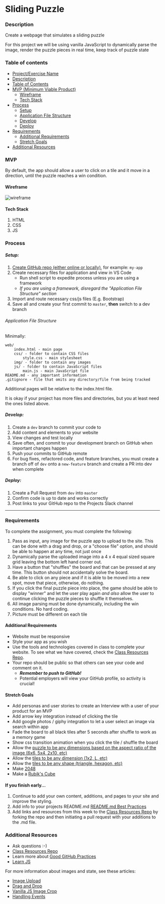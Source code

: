 # Sliding Puzzle

### Description

Create a webpage that simulates a sliding puzzle

For this project we will be using vanilla JavaScript to dynamically parse the image, render the puzzle pieces in real time, keep track of puzzle state

### Table of contents

<!--ts-->
- [Project/Exercise Name](https://github.com/bootcamp-students/Resources/wiki/Example-Project-Instructions)
- [Description](#Description)
- [Table of Contents](#table-of-contents)
- [MVP (Minimum Viable Product)](#MVP)
  - [Wireframe](#Wireframe)
  - [Tech Stack](#Tech-Stack)
- [Process](#process)
  - [Setup](#Setup)
  - [Application File Structure](#Application-File-Structure)
  - [Develop](#Develop)
  - [Deploy](#Deploy)
- [Requirements](#Requirements)
  - [Additional Requirements](#Additional-Requirements)
  - [Stretch Goals](#Stretch-Goals)
- [Additional Resources](#Additional-Resources)
<!--te-->

### MVP

By default, the app should allow a user to click on a tile and it move in a direction, until the puzzle reaches a win condition.

#### Wireframe

![wireframe](../wireframes/sliding-puzzle.jpg)

#### Tech Stack

1. HTML
2. CSS
3. JS

### Process

##### Setup:

1. [Create GitHub repo (either online or locally)](../git-instructions.md), for example: `my-app`
2. Create necessary files for application and view in VS Code
   - Run shell script to expedite process unless you are using a framework
   - _If you are using a framework, disregard the "Application File Structure" section_
3. Import and route necessary css/js files (E.g. Bootstrap)
4. Save all and create your first commit to `master`, **then** switch to a dev branch

###### Application File Structure

Minimally:

```
web/
    index.html - main page
    css/ - folder to contain CSS files
        style.css - main stylesheet
    img/ - folder to contain any images
    js/ - folder to contain JavaScript files
        main.js - main JavaScript file
README.md - any important information
.gitignore - file that omits any directory/file from being tracked
```

Additional pages will be relative to the index.html file.

It is okay if your project has more files and directories, but you at least need the ones listed above.

##### Develop:

1. Create a `dev` branch to commit your code to
2. Add content and elements to your website
3. View changes and test locally
4. Save often, and commit to your development branch on GitHub when important changes happen
5. Push your commits to GitHub remote
6. For bug fixes, refactored code, and feature branches, you must create a branch off of `dev` onto a `new-feature` branch and create a PR into dev when complete

##### Deploy:

1. Create a Pull Request from `dev` into `master`
2. Confirm code is up to date and works correctly
3. Post links to your GitHub repo to the Projects Slack channel

---

### Requirements

To complete the assignment, you must complete the following:

1. Pass as input, any image for the puzzle app to upload to the site. This can be done with a drag and drop, or a "choose file" option, and should be able to happen at any time, not just once
2. Dynamically parse the uploaded image into a 4 x 4 equal sized square grid leaving the bottom left hand corner out.
3. Have a button that "shuffles" the board and that can be pressed at any time. This button should not accidentally solve the board.
4. Be able to click on any piece and if it is able to be moved into a new spot, move that piece, otherwise, do nothing.
5. If you click the final puzzle piece into place, the game should be able to display "winner" and let the user play again _and also_ allow the user to continue clicking the puzzle pieces to shuffle it themselves.
6. All image parsing must be done dynamically, including the win conditions. No hard coding.
7. Picture must be different on each tile

#### Additional Requirements

- Website must be responsive
- Style your app as you wish
- Use the tools and technologies covered in class to complete your website. To see what we have covered, check the [Class Resources Repo](https://github.com/bootcamp-students/Resources).
- Your repo should be public so that others can see your code and comment on it.
  - _**Remember to push to GitHub!**_
  - Potential employers will view your GitHub profile, so activity is crucial!

#### Stretch Goals

- Add personas and user stories to create an Interview with a user of your product for an MVP
- Add arrow key integration instead of clicking the tile
- Add google photos / giphy integration to let a user select an image via search within app
- Fade the board to all black tiles after 5 seconds after shuffle to work as a memory game
- Show css transition animation when you click the tile / shuffle the board
- Allow the [puzzle to be any dimensions based on the aspect ratio of the image (6x6, 5x4, 2x10, etc)](https://malaysia.timbangharga.com/cf/700/cdn/HTB17dx8m4PI8KJjSspfq6ACFXXaB/Tetris-worlds-Sliding-Puzzle-Colorful-Wooden-Tangram-Brain-Teaser-Puzzle-Toys-Game-for-Baby-Child-Kids.jpg)
- Allow the [tiles to be any dimension (1x2, L, etc)](https://www.michaelfogleman.com/rush/)
- Allow the [tiles to be any shape (triangle, hexagon, etc)](https://wittingen-puzzels.jimdo.com/)
- Make [2048](https://play2048.co/)
- Make a [Rubik's Cube](https://www.google.com/logos/2014/rubiks/iframe/index.html)

#### If you finish early...

1. Continue to add your own content, additions, and pages to your site and improve the styling.
2. Add info to your projects README.md [README.md Best Practices](https://gist.github.com/PurpleBooth/109311bb0361f32d87a2)
3. Add links and resources from this week to the [Class Resources Repo](https://github.com/bootcamp-students/Resources) by forking the repo and then initiating a pull request with your additions to the .md file.

### Additional Resources

- Ask questions :-)
- [Class Resources Repo](https://github.com/bootcamp-students/Resources)
- Learn more about [Good GitHub Practices](https://guides.github.com)
- [Learn JS](https://www.w3schools.com/js/)

For more information about images and state, see these articles:

- [Image Upload](https://www.w3schools.com/jsref/dom_obj_fileupload.asp)
- [Drag and Drop](https://css-tricks.com/drag-and-drop-file-uploading/)
- [Vanilla JS Image Crop](https://thisisabdus.dev/how-to-crop-images-using-vanilla-javascript)
- [Handling Events](https://eloquentjavascript.net/15_event.html)
